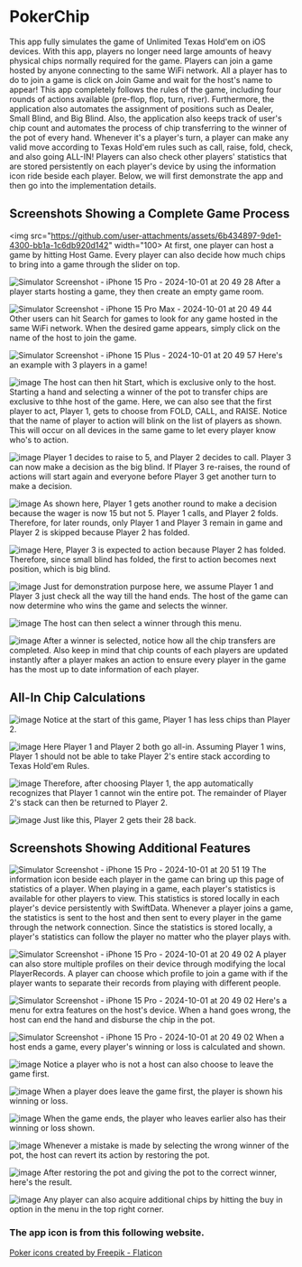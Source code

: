 # PokerChip
This app fully simulates the game of Unlimited Texas Hold'em on iOS devices. With this app, players no longer need large amounts of heavy physical chips normally required for the game. Players can join a game hosted by anyone connecting to the same WiFi network. All a player has to do to join a game is click on Join Game and wait for the host's name to appear! This app completely follows the rules of the game, including four rounds of actions available (pre-flop, flop, turn, river). Furthermore, the application also automates the assignment of positions such as Dealer, Small Blind, and Big Blind. Also, the application also keeps track of user's chip count and automates the process of chip transferring to the winner of the pot of every hand. Whenever it's a player's turn, a player can make any valid move according to Texas Hold'em rules such as call, raise, fold, check, and also going ALL-IN! Players can also check other players' statistics that are stored persistently on each player's device by using the information icon ride beside each player. Below, we will first demonstrate the app and then go into the implementation details.

## Screenshots Showing a Complete Game Process

<img src="https://github.com/user-attachments/assets/6b434897-9de1-4300-bb1a-1c6db920d142" width="100>
At first, one player can host a game by hitting Host Game. Every player can also decide how much chips to bring into a game through the slider on top.

![Simulator Screenshot - iPhone 15 Pro - 2024-10-01 at 20 49 28](https://github.com/user-attachments/assets/27e138b8-b9b9-41d9-850f-2b6d1faf3c08)
After a player starts hosting a game, they then create an empty game room.

![Simulator Screenshot - iPhone 15 Pro Max - 2024-10-01 at 20 49 44](https://github.com/user-attachments/assets/476c8ea2-7932-4cc6-9692-e85139021375)
Other users can hit Search for games to look for any game hosted in the same WiFi network. When the desired game appears, simply click on the name of the host to join the game.

![Simulator Screenshot - iPhone 15 Plus - 2024-10-01 at 20 49 57](https://github.com/user-attachments/assets/555ff9ac-6fad-4712-8bb5-b05bd0f429c3)
Here's an example with 3 players in a game!

![image](https://github.com/user-attachments/assets/4a70105a-fa12-421d-b11b-b4a8816c9331)
The host can then hit Start, which is exclusive only to the host. Starting a hand and selecting a winner of the pot to transfer chips are exclusive to thhe host of the game.
Here, we can also see that the first player to act, Player 1, gets to choose from FOLD, CALL, and RAISE. Notice that the name of player to action will blink on the list of players as shown. This will occur on all devices in the same game to let every player know who's to action.

![image](https://github.com/user-attachments/assets/30ad212f-bc5b-4c78-b9bf-995b565b030c)
Player 1 decides to raise to 5, and Player 2 decides to call. Player 3 can now make a decision as the big blind. If Player 3 re-raises, the round of actions will start again and everyone before Player 3 get another turn to make a decision.

![image](https://github.com/user-attachments/assets/df16adcd-0d43-444b-aec4-cad6d646bf2b)
As shown here, Player 1 gets another round to make a decision because the wager is now 15 but not 5. Player 1 calls, and Player 2 folds. Therefore, for later rounds, only Player 1 and Player 3 remain in game and Player 2 is skipped because Player 2 has folded.

![image](https://github.com/user-attachments/assets/c97d098a-1011-4400-ba72-bd9e1a051bd8)
Here, Player 3 is expected to action because Player 2 has folded. Therefore, since small blind has folded, the first to action becomes next position, which is big blind.


![image](https://github.com/user-attachments/assets/29573e06-a43e-4b72-83f3-b0f9cf490792)
Just for demonstration purpose here, we assume Player 1 and Player 3 just check all the way till the hand ends. The host of the game can now determine who wins the game and selects the winner.

![image](https://github.com/user-attachments/assets/ab1ed8ac-d084-4aaa-9304-7772d2985ac7)
The host can then select a winner through this menu.

![image](https://github.com/user-attachments/assets/aadecad0-f137-4ab5-a09c-5d0195f00cc4)
After a winner is selected, notice how all the chip transfers are completed. Also keep in mind that chip counts of each players are updated instantly after a player makes an action to ensure every player in the game has the most up to date information of each player.


## All-In Chip Calculations
![image](https://github.com/user-attachments/assets/7f41a97d-2ac5-4af8-a0a6-4b5c0ab35987)
Notice at the start of this game, Player 1 has less chips than Player 2.

![image](https://github.com/user-attachments/assets/16c22626-1790-437c-ba68-c8aca91110f0)
Here Player 1 and Player 2 both go all-in. Assuming Player 1 wins, Player 1 should not be able to take Player 2's entire stack according to Texas Hold'em Rules.

![image](https://github.com/user-attachments/assets/a2b948bf-00b7-4d55-ae99-a82b65095e11)
Therefore, after choosing Player 1, the app automatically recognizes that Player 1 cannot win the entire pot. The remainder of Player 2's stack can then be returned to Player 2.

![image](https://github.com/user-attachments/assets/3d13a8fb-a53d-4d9b-bea4-efd4e473b86b)
Just like this, Player 2 gets their 28 back.


## Screenshots Showing Additional Features

![Simulator Screenshot - iPhone 15 Pro - 2024-10-01 at 20 51 19](https://github.com/user-attachments/assets/61b9d563-906f-4e74-a19e-ed91c5614899)
The information icon beside each player in the game can bring up this page of statistics of a player. When playing in a game, each player's statistics is available for other players to view. This statistics is stored locally in each player's device persistently with SwiftData. Whenever a player joins a game, the statistics is sent to the host and then sent to every player in the game through the network connection. Since the statistics is stored locally, a player's statistics can follow the player no matter who the player plays with.

![Simulator Screenshot - iPhone 15 Pro - 2024-10-01 at 20 49 02](https://github.com/user-attachments/assets/30348433-bc43-40f1-be49-0a4f22b2dfa2)
A player can also store multiple profiles on their device through modifying the local PlayerRecords. A player can choose which profile to join a game with if the player wants to separate their records from playing with different people.

![Simulator Screenshot - iPhone 15 Pro - 2024-10-01 at 20 49 02](https://github.com/user-attachments/assets/9d7ce24c-92eb-43e9-a6e7-78f7970bb22a)
Here's a menu for extra features on the host's device. When a hand goes wrong, the host can end the hand and disburse the chip in the pot.

![Simulator Screenshot - iPhone 15 Pro - 2024-10-01 at 20 49 02](https://github.com/user-attachments/assets/527137a4-5d72-4f58-ab3a-58ca3ef38a55)
When a host ends a game, every player's winning or loss is calculated and shown.

![image](https://github.com/user-attachments/assets/c1e82554-9628-41ff-b2f7-5fcf0e33e29d)
Notice a player who is not a host can also choose to leave the game first.

![image](https://github.com/user-attachments/assets/fc376364-a98e-4999-ae82-9670a7304239)
When a player does leave the game first, the player is shown his winning or loss.

![image](https://github.com/user-attachments/assets/50e335fa-cb19-429d-b7d0-1a5ec737fa2a)
When the game ends, the player who leaves earlier also has their winning or loss shown.

![image](https://github.com/user-attachments/assets/3f988f6a-41ac-460d-ae41-7f76a1f4f324)
Whenever a mistake is made by selecting the wrong winner of the pot, the host can revert its action by restoring the pot.

![image](https://github.com/user-attachments/assets/8078adb0-f97c-4985-94fb-de8daeb00380)
After restoring the pot and giving the pot to the correct winner, here's the result.

![image](https://github.com/user-attachments/assets/16d00249-f2c8-47b5-8712-b5a2b0ed63bd)
Any player can also acquire additional chips by hitting the buy in option in the menu in the top right corner.




### The app icon is from this following website.
<a href="https://www.flaticon.com/free-icons/poker" title="poker icons">Poker icons created by Freepik - Flaticon</a>
